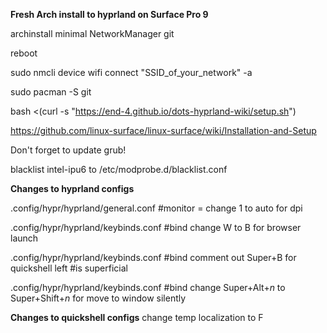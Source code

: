 <b>Fresh Arch install to hyprland on Surface Pro 9</b>

archinstall minimal NetworkManager git

reboot

sudo nmcli device wifi connect "SSID_of_your_network" -a

sudo pacman -S git

bash <(curl -s "https://end-4.github.io/dots-hyprland-wiki/setup.sh")

https://github.com/linux-surface/linux-surface/wiki/Installation-and-Setup

Don't forget to update grub!

blacklist intel-ipu6 to /etc/modprobe.d/blacklist.conf

<b>Changes to hyprland configs</b>

.config/hypr/hyprland/general.conf #monitor  = change 1 to auto for dpi

.config/hypr/hyprland/keybinds.conf #bind change W to B for browser launch

.config/hypr/hyprland/keybinds.conf #bind comment out Super+B for quickshell left #is superficial

.config/hypr/hyprland/keybinds.conf #bind change Super+Alt+<i>n</i> to Super+Shift+<i>n</i> for move to window silently 

<b>Changes to quickshell configs</b>
change temp localization to F
